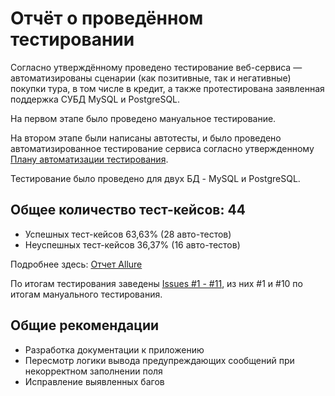 # Отчёт о проведённом тестировании

Согласно утверждённому  проведено тестирование веб-сервиса — автоматизированы сценарии (как позитивные, так и негативные) покупки тура, в том числе в кредит, а также протестирована заявленная поддержка СУБД MySQL и PostgreSQL.

На первом этапе было проведено мануальное тестирование. 

На втором этапе были написаны автотесты, и было проведено автоматизированное тестирование сервиса согласно утвержденному [Плану автоматизации тестирования](https://github.com/kseniabobkova/Diploma/blob/main/documentation/Test-plan.md).

Тестирование было проведено для двух БД - MySQL и PostgreSQL.

## Общее количество тест-кейсов: 44 

   * Успешных тест-кейсов 63,63% (28 авто-тестов)
   * Неуспешных тест-кейсов 36,37% (16 авто-тестов)

Подробнее здесь: [Отчет Allure](https://github.com/kseniabobkova/Diploma/tree/main/AllureReports)

По итогам тестирования заведены [Issues #1 - #11](https://github.com/kseniabobkova/Diploma/issues), из них #1 и #10 по итогам мануального тестирования. 

## Общие рекомендации

   * Разработка документации к приложению
   * Пересмотр логики вывода предупреждающих сообщений при некорректном заполнении поля
   * Исправление выявленных багов
